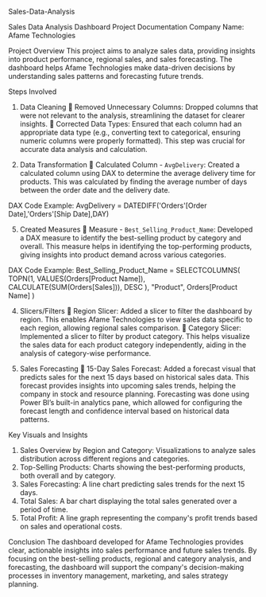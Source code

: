Sales-Data-Analysis

Sales Data Analysis Dashboard
Project Documentation
Company Name: Afame Technologies

Project Overview
This project aims to analyze sales data, providing insights into product performance, regional sales, and sales forecasting. The dashboard helps Afame Technologies make data-driven decisions by understanding sales patterns and forecasting future trends.

Steps Involved

1. Data Cleaning
	Removed Unnecessary Columns: Dropped columns that were not relevant to the analysis, streamlining the dataset for clearer insights.
	Corrected Data Types: Ensured that each column had an appropriate data type (e.g., converting text to categorical, ensuring numeric columns were properly formatted). This step was crucial for accurate data analysis and calculation.

3. Data Transformation
	Calculated Column - `AvgDelivery`: Created a calculated column using DAX to determine the average delivery time for products. This was calculated by finding the average number of days between the order date and the delivery date.

DAX Code Example:
AvgDelivery = DATEDIFF('Orders'[Order Date],'Orders'[Ship Date],DAY)

5. Created Measures
	Measure - `Best_Selling_Product_Name`: Developed a DAX measure to identify the best-selling product by category and overall. This measure helps in identifying the top-performing products, giving insights into product demand across various categories.

DAX Code Example:
Best_Selling_Product_Name = SELECTCOLUMNS( TOPN(1, VALUES(Orders[Product Name]), CALCULATE(SUM(Orders[Sales])), DESC ), "Product", Orders[Product Name] )

4. Slicers/Filters
	Region Slicer: Added a slicer to filter the dashboard by region. This enables Afame Technologies to view sales data specific to each region, allowing regional sales comparison.
	Category Slicer: Implemented a slicer to filter by product category. This helps visualize the sales data for each product category independently, aiding in the analysis of category-wise performance.

6. Sales Forecasting
	15-Day Sales Forecast: Added a forecast visual that predicts sales for the next 15 days based on historical sales data. This forecast provides insights into upcoming sales trends, helping the company in stock and resource planning.
Forecasting was done using Power BI’s built-in analytics pane, which allowed for configuring the forecast length and confidence interval based on historical data patterns.

Key Visuals and Insights
1.	Sales Overview by Region and Category: Visualizations to analyze sales distribution across different regions and categories.
2.	 Top-Selling Products: Charts showing the best-performing products, both overall and by category.
3.	Sales Forecasting: A line chart predicting sales trends for the next 15 days.
4.	Total Sales: A bar chart displaying the total sales generated over a period of time.
5.	Total Profit: A line graph representing the company's profit trends based on sales and operational costs.

Conclusion
The dashboard developed for Afame Technologies provides clear, actionable insights into sales performance and future sales trends. By focusing on the best-selling products, regional and category analysis, and forecasting, the dashboard will support the company's decision-making processes in inventory management, marketing, and sales strategy planning.
